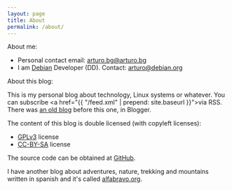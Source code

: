 ```yaml
---
layout: page
title: About
permalink: /about/
---
```


About me:

 * Personal contact email: [arturo.bg@arturo.bg](mailto:arturo.bg@arturo.bg)
 * I am [Debian][debian] Developer (DD). Contact:
  [arturo@debian.org](mailto:arturo@debian.org)

About this blog:

This is my personal blog about technology, Linux systems or whatever.
You can subscribe <a href="{{ "/feed.xml" | prepend: site.baseurl }}">via RSS</a>.
There was [an old blog][ral-arturo-blogger] before this one, in Blogger.

The content of this blog is double licensed (with copyleft licenses):

* [GPLv3](http://www.gnu.org/licenses/gpl-3.0.html) license
* [CC-BY-SA](http://creativecommons.org/licenses/by-sa/4.0) license

The source code can be obtained at [GitHub][github].

I have another blog about adventures, nature, trekking and
mountains written in spanish and it's called [alfabravo.org][alfabravo].


[wmf]:                  https://wikimediafoundation.org
[debian]:               https://www.debian.org
[netfilter]:            https://www.netfilter.org/
[ral-arturo-blogger]:   https://ral-arturo.blogspot.com.es/
[github]:               https://github.com/aborrero/ral-arturo.org
[alfabravo]:            https://alfabravo.org
